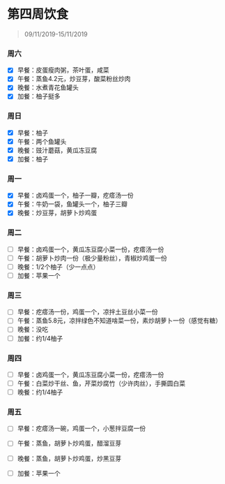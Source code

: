 # 第四周饮食

>09/11/2019-15/11/2019

### 周六

- [x] 早餐：皮蛋瘦肉粥，茶叶蛋，咸菜
- [x] 午餐：蒸鱼4.2元，炒豆芽，酸菜粉丝炒肉
- [x] 晚餐：水煮青花鱼罐头
- [x] 加餐：柚子挺多

### 周日

- [x] 早餐：柚子
- [x] 午餐：两个鱼罐头
- [x] 晚餐：豉汁蘑菇，黄瓜冻豆腐
- [x] 加餐：柚子

### 周一

- [x] 早餐：卤鸡蛋一个，柚子一瓣，疙瘩汤一份
- [x] 午餐：牛奶一袋，鱼罐头一个，柚子三瓣
- [x] 晚餐：炒豆芽，胡萝卜炒鸡蛋

### 周二

- [ ] 早餐：卤鸡蛋一个，黄瓜冻豆腐小菜一份，疙瘩汤一份
- [ ] 午餐：胡萝卜炒肉一份（极少量粉丝），青椒炒鸡蛋一份
- [ ] 晚餐：1/2个柚子（少一点点）
- [ ] 加餐：苹果一个

### 周三

- [ ] 早餐：疙瘩汤一份，鸡蛋一个，凉拌土豆丝小菜一份
- [ ] 午餐：蒸鱼5.8元，凉拌绿色不知道啥菜一份，素炒胡萝卜一份（感觉有糖）
- [ ] 晚餐：没吃
- [ ] 加餐：约1/4柚子

### 周四

- [ ] 早餐：卤鸡蛋一个，黄瓜冻豆腐小菜一份，疙瘩汤一份
- [ ] 午餐：白菜炒干丝、鱼，芹菜炒腐竹（少许肉丝），手撕圆白菜
- [ ] 晚餐：约1/4柚子

### 周五

- [ ] 早餐：疙瘩汤一碗，鸡蛋一个，小葱拌豆腐一份

- [ ] 午餐：蒸鱼，胡萝卜炒鸡蛋，醋溜豆芽

- [ ] 晚餐：蒸鱼，胡萝卜炒鸡蛋，炒黑豆芽

- [ ] 加餐：苹果一个

  
